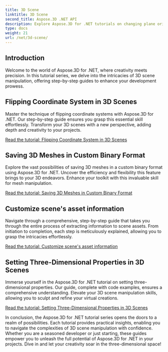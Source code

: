 ```yaml
---
title: 3D Scene
linktitle: 3D Scene
second_title: Aspose.3D .NET API
description: Explore Aspose.3D for .NET tutorials on changing plane orientation, exporting scenes to compressed AMF format, flipping coordinate systems and more.
type: docs
weight: 21
url: /net/3d-scene/
---
```

## Introduction

Welcome to the world of Aspose.3D for .NET, where creativity meets precision. In this tutorial series, we delve into the intricacies of 3D scene manipulation, offering step-by-step guides to enhance your development prowess.

## Flipping Coordinate System in 3D Scenes

Master the technique of flipping coordinate systems with Aspose.3D for .NET. Our step-by-step guide ensures you grasp this essential skill effortlessly. Transform your 3D scenes with a new perspective, adding depth and creativity to your projects.

[Read the tutorial: Flipping Coordinate System in 3D Scenes](./flip-coordinate-system/)

## Saving 3D Meshes in Custom Binary Format

Explore the vast possibilities of saving 3D meshes in a custom binary format using Aspose.3D for .NET. Uncover the efficiency and flexibility this feature brings to your 3D endeavors. Enhance your toolkit with this invaluable skill for mesh manipulation.

[Read the tutorial: Saving 3D Meshes in Custom Binary Format](./save-3d-meshes-binary-format/)


## Customize scene's asset information

Navigate through a comprehensive, step-by-step guide that takes you through the entire process of extracting information to scene assets. From initiation to completion, each step is meticulously explained, allowing you to grasp the intricacies effortlessly.

[Read the tutorial: Customize scene's asset information](./information-to-scene/)

## Setting Three-Dimensional Properties in 3D Scenes

Immerse yourself in the Aspose.3D for .NET tutorial on setting three-dimensional properties. Our guide, complete with code examples, ensures a comprehensive understanding. Elevate your 3D scene manipulation skills, allowing you to sculpt and refine your virtual creations.

[Read the tutorial: Setting Three-Dimensional Properties in 3D Scenes](./set-3d-properties/)

In conclusion, the Aspose.3D for .NET tutorial series opens the doors to a realm of possibilities. Each tutorial provides practical insights, enabling you to navigate the complexities of 3D scene manipulation with confidence. Whether you are a seasoned developer or just starting, these guides empower you to unleash the full potential of Aspose.3D for .NET in your projects. Dive in and let your creativity soar in the three-dimensional space!